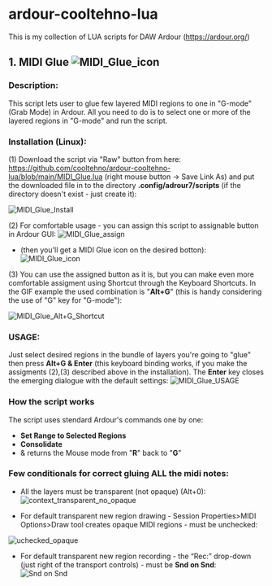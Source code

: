 # ardour-cooltehno-lua

This is my collection of LUA scripts for DAW Ardour (https://ardour.org/)

## 1. MIDI Glue ![MIDI_Glue_icon](https://user-images.githubusercontent.com/19673308/200134679-1c25a406-5e14-4531-b490-87e5278b7c46.png)

### Description:

This script lets user to glue few layered MIDI regions to one in "G-mode" (Grab Mode) in Ardour. All you need to do is to select one or more of the layered regions in "G-mode" and run the script.

### Installation (Linux):

(1)
Download the script via "Raw" button from here: https://github.com/cooltehno/ardour-cooltehno-lua/blob/main/MIDI_Glue.lua (right mouse button -> Save Link As) and put the downloaded file in to the directory <b>.config/adrour7/scripts</b> (if the directory doesn't exist - just create it):

![MIDI_Glue_Install](https://user-images.githubusercontent.com/19673308/200136244-2c0a30b7-a4a3-4703-9ad5-dfa848dbf20b.gif)

(2)
For comfortable usage - you can assign this script to assignable button in Ardour GUI:
![MIDI_Glue_assign](https://user-images.githubusercontent.com/19673308/200134231-12e3e3b9-ddf1-4781-838e-b895dc4fa4be.gif)
- (then you'll get a MIDI Glue icon on the desired botton):     ![MIDI_Glue_icon](https://user-images.githubusercontent.com/19673308/200134378-2cd3bc5f-4af0-4dfb-935e-7da7e118e1f3.png)

(3)
You can use the assigned button as it is, but you can make even more comfortable assigment
using Shortcut through the Keyboard Shortcuts. In the GIF example the used combination is "<b>Alt+G</b>" (this is handy considering the use of "G" key for "G-mode"):

![MIDI_Glue_Alt+G_Shortcut](https://user-images.githubusercontent.com/19673308/200134578-538b8f83-4242-423b-a251-2c2e67cd3a26.gif)

### USAGE:
Just select desired regions in the bundle of layers you're going to "glue" then press <b>Alt+G & Enter</b> (this keyboard binding works, if you make the assigments (2),(3) described above in the installation). The <b>Enter</b> key closes the emerging dialogue with the default settings:
![MIDI_Glue_USAGE](https://user-images.githubusercontent.com/19673308/200138108-71bf546e-e739-432f-adf1-7adf5bca0d51.gif)


### How the script works
The script uses stendard Ardour's commands one by one:
- <b>Set Range to Selected Regions</b>
- <b>Consolidate</b>
- & returns the Mouse mode from "<b>R</b>" back to "<b>G</b>"

### Few conditionals for correct gluing ALL the midi notes:
- All the layers must be transparent (not opaque) (Alt+0):
![context_transparent_no_opaque](https://user-images.githubusercontent.com/19673308/200143773-ef990475-7add-4bb1-96e9-aad08bd7715a.png)

- For default transparent new region drawing - Session Properties>MIDI Options>Draw tool creates opaque MIDI regions - must be unchecked:

![uchecked_opaque](https://user-images.githubusercontent.com/19673308/200143842-8d700f89-0244-4074-a129-c85c59badee2.png)

- For default transparent new region recording - the “Rec:” drop-down (just right of the transport controls) - must be <b>Snd on Snd</b>:
![Snd on Snd](https://user-images.githubusercontent.com/19673308/200143888-8e9999bd-bdb9-4254-b652-9402bdf590b0.gif)
